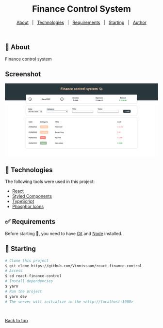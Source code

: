  <h1 align="center">Finance Control System</h1>

<p align="center">
  <a href="#dart-about">About</a> &#xa0; | &#xa0;
  <a href="#rocket-technologies">Technologies</a> &#xa0; | &#xa0;
  <a href="#white_check_mark-requirements">Requirements</a> &#xa0; | &#xa0;
  <a href="#checkered_flag-starting">Starting</a> &#xa0; | &#xa0;
  <a href="https://github.com/Vinnissaum" target="_blank">Author</a>
</p>

<br>

## :dart: About

Finance control system

## Screenshot

<img src='./src/assets/example.png'/>

## :rocket: Technologies

The following tools were used in this project:

- [React](https://pt-br.reactjs.org/)
- [Styled Components](https://styled-components.com/)
- [TypeScript](https://www.typescriptlang.org/)
- [Phosphor Icons](https://phosphoricons.com/)

## :white_check_mark: Requirements

Before starting :checkered_flag:, you need to have [Git](https://git-scm.com) and [Node](https://nodejs.org/en/) installed.

## :checkered_flag: Starting

```bash
# Clone this project
$ git clone https://github.com/Vinnissaum/react-finance-control
# Access
$ cd react-finance-control
# Install dependencies
$ yarn
# Run the project
$ yarn dev
# The server will initialize in the <http://localhost:3000>
```

&#xa0;

<a href="#top">Back to top</a>

